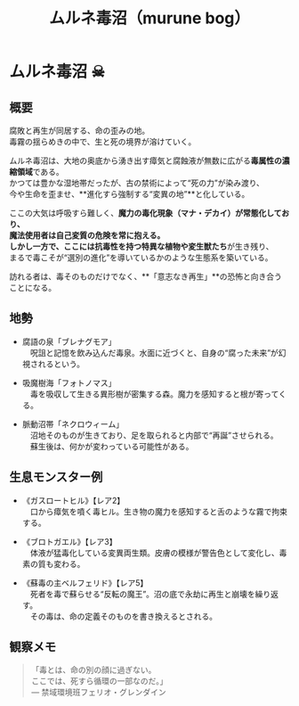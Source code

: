 ﻿---
title: ムルネ毒沼（murune bog）
layout: place
---

# ムルネ毒沼 ☠

## 概要
腐敗と再生が同居する、命の歪みの地。  
毒霧の揺らめきの中で、生と死の境界が溶けていく。

ムルネ毒沼は、大地の奥底から湧き出す瘴気と腐蝕液が無数に広がる**毒属性の濃縮領域**である。  
かつては豊かな湿地帯だったが、古の禁術によって“死の力”が染み渡り、  
今や生命を歪ませ、**進化すら強制する“変異の地”**と化している。

ここの大気は呼吸すら難しく、**魔力の毒化現象（マナ・デカイ）**が常態化しており、  
魔法使用者は自己変質の危険を常に抱える。  
しかし一方で、ここには**抗毒性を持つ特異な植物や変生獣たち**が生き残り、  
まるで毒こそが“選別の進化”を導いているかのような生態系を築いている。

訪れる者は、毒そのものだけでなく、**「意志なき再生」**の恐怖と向き合うことになる。

## 地勢
- 腐語の泉「ブレナグモア」  
　呪詛と記憶を飲み込んだ毒泉。水面に近づくと、自身の“腐った未来”が幻視されるという。

- 吸魔樹海「フォトノマス」  
　毒を吸収して生きる異形樹が密集する森。魔力を感知すると根が寄ってくる。

- 脈動沼帯「ネクロウィーム」  
　沼地そのものが生きており、足を取られると内部で“再誕”させられる。  
　蘇生後は、何かが変わっている可能性がある。

## 生息モンスター例
- 《ガスロートヒル》【レア2】  
　口から瘴気を噴く毒ヒル。生き物の魔力を感知すると舌のような霧で拘束する。

- 《ブロトガエル》【レア3】  
　体液が猛毒化している変異両生類。皮膚の模様が警告色として変化し、毒素の質も変わる。

- 《蘇毒の主ベルフェリド》【レア5】  
　死者を毒で蘇らせる“反転の魔王”。沼の底で永劫に再生と崩壊を繰り返す。  
　その毒は、命の定義そのものを書き換えるとされる。

## 観察メモ
> 「毒とは、命の別の顔に過ぎない。  
> ここでは、死すら循環の一部なのだ。」  
> ― 禁域環境班フェリオ・グレンダイン
